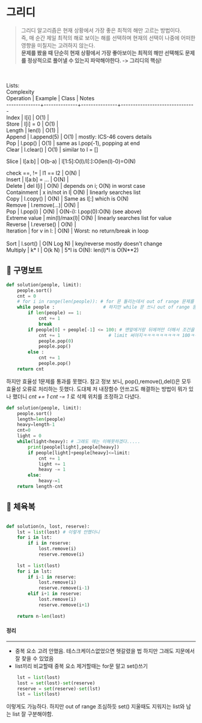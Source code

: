 
# 그리디
> 그리디 알고리즘은 현재 상황에서 가장 좋은 최적의 해만 고르는 방법이다.<br>
즉, 매 순간 제일 최적의 해로 보이는 해를 선택하며 현재의 선택이 나중에 어떠한 영향을 미칠지는 고려하지 않는다. <br>
__문제를 봤을 때 단순히 현재 상황에서 가장 좋아보이는 최적의 해만 선택해도 문제를 정상적으로 풀어낼 수 있는지 파악해야한다. -> 그리디의 핵심!__

<br>
<br>
Lists:<br>
                               Complexity<br>
Operation     | Example      | Class     | Notes<br>
--------------+--------------+---------------+-------------------------------<br>
Index         | l[i]         | O(1)	     |<br>
Store         | l[i] = 0     | O(1)	     |<br>
Length        | len(l)       | O(1)	     |<br>
Append        | l.append(5)  | O(1)	     | mostly: ICS-46 covers details<br>
Pop	          | l.pop()      | O(1)	     | same as l.pop(-1), popping at end<br>
Clear         | l.clear()    | O(1)	     | similar to l = []<br>

Slice         | l[a:b]       | O(b-a)	     | l[1:5]:O(l)/l[:]:O(len(l)-0)=O(N)<br>

check ==, !=  | l1 == l2     | O(N)      |<br>
Insert        | l[a:b] = ... | O(N)	     | <br>
Delete        | del l[i]     | O(N)	     | depends on i; O(N) in worst case<br>
Containment   | x in/not in l| O(N)	     | linearly searches list <br>
Copy          | l.copy()     | O(N)	     | Same as l[:] which is O(N)<br>
Remove        | l.remove(...)| O(N)	     | <br>
Pop	          | l.pop(i)     | O(N)	     | O(N-i): l.pop(0):O(N) (see above)<br>
Extreme value | min(l)/max(l)| O(N)	     | linearly searches list for value<br>
Reverse	      | l.reverse()  | O(N)	     |<br>
Iteration     | for v in l:  | O(N)      | Worst: no return/break in loop<br>
<br>
Sort          | l.sort()     | O(N Log N)    | key/reverse mostly doesn't change<br>
Multiply      | k* l         | O(k N)        | 5*l is O(N): len(l)*l is O(N**2)<br>


## :mega: 구명보트

```python
def solution(people, limit):
    people.sort()
    cnt = 0
    # for i in range(len(people)): # for 문 돌리는데서 out of range 문제를 해결할 수가 없었다. 
    while people :                  # 하지만 while 문 쓰니 out of range 문제 바로 해결!
        if len(people) == 1:
            cnt += 1
            break
        if people[0] + people[-1] <= 100: # 맨앞에거랑 뒤에꺼만 더해서 조건을 만족한다는게 아직 이해가 안가는 부분이긴함.....
            cnt += 1                  # limit 써야지ㅋㅋㅋㅋㅋㅋㅋㅋㅋ 100ㅋㅋㅋㅋㅋ 앞으로 조심합시다!
            people.pop(0)
            people.pop()
        else :
            cnt += 1
            people.pop()
    return cnt
```
하지만 효율성 1문제를 통과를 못했다. 참고 정보 보니, pop(),remove(),del()은 모두 효율성 오류로 처리하는 듯했다.
도대체 저 내장함수 안쓰고도 해결하는 방법이 뭐가 있나 했더니 _cnt += 1 cnt -= 1_ 로 삭제 위치를 조정하고 다녔다. 


```python
def solution(people, limit):
    people.sort()
    length=len(people)
    heavy=length-1
    cnt=0
    light = 0
    while(light<heavy): # 그래도 얘는 이해못하겠다.....
        print(people[light],people[heavy])
        if people[light]+people[heavy]<=limit:
            cnt += 1
            light += 1
            heavy -= 1
        else:
            heavy-=1
    return length-cnt
```

## :mega: 체육복

```python

def solution(n, lost, reserve):
    lst = list(lost) # 이렇게 안했더니 
    for i in lst:
        if i in reserve:
            lost.remove(i)
            reserve.remove(i) 
                              
    lst = list(lost)
    for i in lst:        
        if i-1 in reserve:
            lost.remove(i)
            reserve.remove(i-1)
        elif i+1 in reserve:
            lost.remove(i)
            reserve.remove(i+1)
        
    return n-len(lost)
```
    
    
#### 정리 
-------------
* 중복 요소 고려 안했음. 테스크케이스없었으면 헷갈렸을 법 하지만 그래도 지문에서 잘 찾을 수 있었음
* list끼리 비교할때 중복 요소 제거할때는 for문 말고 set()쓰기
```python
    lst = list(lost)
    lost = set(lost)-set(reserve)   
    reserve = set(reserve)-set(lst)
    lst = list(lost)
```
이렇게도 가능하다. 하지만 out of range 조심하듯 set() 지울때도 지워지는 list와 남는 list 잘 구분해야함.


